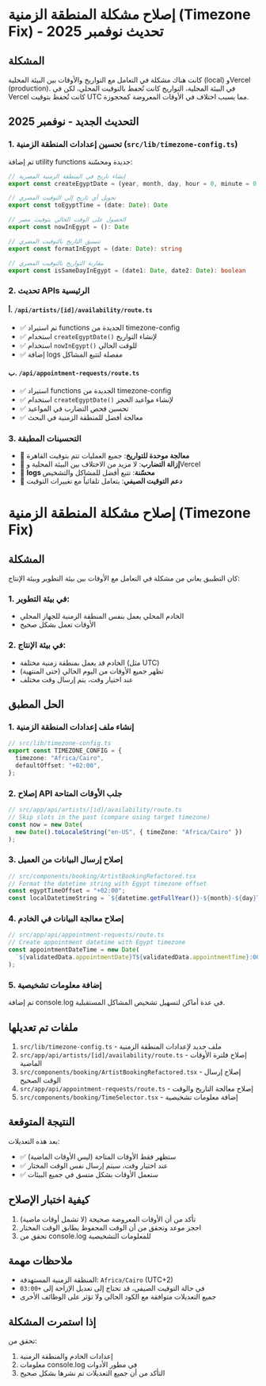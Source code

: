 # إصلاح مشكلة المنطقة الزمنية (Timezone Fix) - تحديث نوفمبر 2025

## المشكلة

كانت هناك مشكلة في التعامل مع التواريخ والأوقات بين البيئة المحلية (local) وVercel (production). في البيئة المحلية، التواريخ كانت تُحفظ بالتوقيت المحلي، لكن في Vercel كانت تُحفظ بتوقيت UTC مما يسبب اختلاف في الأوقات المعروضة كمحجوزة.

## التحديث الجديد - نوفمبر 2025

### 1. تحسين إعدادات المنطقة الزمنية (`src/lib/timezone-config.ts`)
تم إضافة utility functions جديدة ومحسّنة:

```typescript
// إنشاء تاريخ في المنطقة الزمنية المصرية
export const createEgyptDate = (year, month, day, hour = 0, minute = 0, second = 0): Date

// تحويل أي تاريخ إلى التوقيت المصري
export const toEgyptTime = (date: Date): Date

// الحصول على الوقت الحالي بتوقيت مصر
export const nowInEgypt = (): Date

// تنسيق التاريخ بالتوقيت المصري
export const formatInEgypt = (date: Date): string

// مقارنة التواريخ بالتوقيت المصري
export const isSameDayInEgypt = (date1: Date, date2: Date): boolean
```

### 2. تحديث APIs الرئيسية

#### أ. `/api/artists/[id]/availability/route.ts`
- ✅ تم استيراد functions الجديدة من timezone-config
- ✅ استخدام `createEgyptDate()` لإنشاء التواريخ
- ✅ استخدام `nowInEgypt()` للوقت الحالي
- ✅ إضافة logs مفصلة لتتبع المشاكل

#### ب. `/api/appointment-requests/route.ts`
- ✅ استيراد functions الجديدة من timezone-config
- ✅ استخدام `createEgyptDate()` لإنشاء مواعيد الحجز
- ✅ تحسين فحص التضارب في المواعيد
- ✅ معالجة أفضل للمنطقة الزمنية في البحث

### 3. التحسينات المطبقة
- 🔧 **معالجة موحدة للتواريخ**: جميع العمليات تتم بتوقيت القاهرة
- 🔧 **إزالة التضارب**: لا مزيد من الاختلاف بين البيئة المحلية وVercel
- 🔧 **logs محسّنة**: تتبع أفضل للمشاكل والتشخيص
- 🔧 **دعم التوقيت الصيفي**: يتعامل تلقائياً مع تغييرات التوقيت

# إصلاح مشكلة المنطقة الزمنية (Timezone Fix)

## المشكلة

كان التطبيق يعاني من مشكلة في التعامل مع الأوقات بين بيئة التطوير وبيئة الإنتاج:

### 1. في بيئة التطوير:

- الخادم المحلي يعمل بنفس المنطقة الزمنية للجهاز المحلي
- الأوقات تعمل بشكل صحيح

### 2. في بيئة الإنتاج:

- الخادم قد يعمل بمنطقة زمنية مختلفة (مثل UTC)
- تظهر جميع الأوقات من اليوم الحالي (حتى المنتهية)
- عند اختيار وقت، يتم إرسال وقت مختلف

## الحل المطبق

### 1. إنشاء ملف إعدادات المنطقة الزمنية

```typescript
// src/lib/timezone-config.ts
export const TIMEZONE_CONFIG = {
  timezone: "Africa/Cairo",
  defaultOffset: "+02:00",
};
```

### 2. إصلاح API جلب الأوقات المتاحة

```typescript
// src/app/api/artists/[id]/availability/route.ts
// Skip slots in the past (compare using target timezone)
const now = new Date(
  new Date().toLocaleString("en-US", { timeZone: "Africa/Cairo" })
);
```

### 3. إصلاح إرسال البيانات من العميل

```typescript
// src/components/booking/ArtistBookingRefactored.tsx
// Format the datetime string with Egypt timezone offset
const egyptTimeOffset = "+02:00";
const localDatetimeString = `${datetime.getFullYear()}-${month}-${day}T${hours}:${minutes}:00${egyptTimeOffset}`;
```

### 4. إصلاح معالجة البيانات في الخادم

```typescript
// src/app/api/appointment-requests/route.ts
// Create appointment datetime with Egypt timezone
const appointmentDateTime = new Date(
  `${validatedData.appointmentDate}T${validatedData.appointmentTime}:00+02:00`
);
```

### 5. إضافة معلومات تشخيصية

تم إضافة console.log في عدة أماكن لتسهيل تشخيص المشاكل المستقبلية.

## ملفات تم تعديلها

1. `src/lib/timezone-config.ts` - ملف جديد لإعدادات المنطقة الزمنية
2. `src/app/api/artists/[id]/availability/route.ts` - إصلاح فلترة الأوقات الماضية
3. `src/components/booking/ArtistBookingRefactored.tsx` - إصلاح إرسال الوقت الصحيح
4. `src/app/api/appointment-requests/route.ts` - إصلاح معالجة التاريخ والوقت
5. `src/components/booking/TimeSelector.tsx` - إضافة معلومات تشخيصية

## النتيجة المتوقعة

بعد هذه التعديلات:

- ✅ ستظهر فقط الأوقات المتاحة (ليس الأوقات الماضية)
- ✅ عند اختيار وقت، سيتم إرسال نفس الوقت المختار
- ✅ ستعمل الأوقات بشكل متسق في جميع البيئات

## كيفية اختبار الإصلاح

1. تأكد من أن الأوقات المعروضة صحيحة (لا تشمل أوقات ماضية)
2. احجز موعد وتحقق من أن الوقت المحفوظ يطابق الوقت المختار
3. تحقق من console.log للمعلومات التشخيصية

## ملاحظات مهمة

- المنطقة الزمنية المستهدفة: `Africa/Cairo` (UTC+2)
- في حالة التوقيت الصيفي، قد تحتاج إلى تعديل الإزاحة إلى `+03:00`
- جميع التعديلات متوافقة مع الكود الحالي ولا تؤثر على الوظائف الأخرى

## إذا استمرت المشكلة

تحقق من:

1. إعدادات الخادم والمنطقة الزمنية
2. معلومات console.log في مطور الأدوات
3. التأكد من أن جميع التعديلات تم نشرها بشكل صحيح
